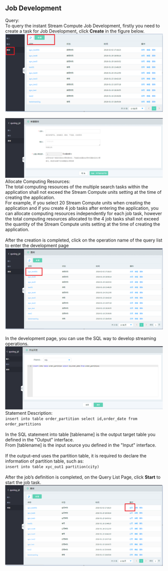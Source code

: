 ## Job Development<br>
Query: <br>
To query the instant Stream Compute Job Development, firstly you need to create a task for Job Development, click **Create** in the figure below. <br>
![sc-022](https://github.com/jdcloudcom/cn/blob/edit/image/Streamcompute/SC-022.png?raw=true)<br><br>
![sc-023](https://github.com/jdcloudcom/cn/blob/edit/image/Streamcompute/SC-023.png?raw=true)<br>
Allocate Computing Resources: <br>
The total computing resources of the multiple search tasks within the application shall not exceed the Stream Compute units setting at the time of creating the application. <br>
For example, if you select 20 Stream Compute units when creating the application and if you create 4 job tasks after entering the application, you can allocate computing resources independently for each job task, however the total computing resources allocated to the 4 job tasks shall not exceed the quantity of the Stream Compute units setting at the time of creating the application. <br><br>
After the creation is completed, click on the operation name of the query list to enter the development page<br>
![sc-024](https://github.com/jdcloudcom/cn/blob/edit/image/Streamcompute/SC-024.png?raw=true)<br><br>
In the development page, you can use the SQL way to develop streaming operations. <br>
![sc-025](https://github.com/jdcloudcom/cn/blob/edit/image/Streamcompute/SC-025.png?raw=true)<br>
Statement Description: <br>
`insert into table order_partition select id,order_date from order_partitions`<br><br>
In the SQL statement into table [tablename] is the output target table you defined in the "Output" interface. <br>
From [tablename] is the input source you defined in the "Input" interface. <br><br>
If the output-end uses the partition table, it is required to declare the information of partition table, such as: <br>
`insert into table xyc_out1 partition(city)`<br><br>
After the job’s definition is completed, on the Query List Page, click **Start** to start the job task. <br>
![sc-026](https://github.com/jdcloudcom/cn/blob/edit/image/Streamcompute/SC-026.png?raw=true)<br>